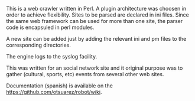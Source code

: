 This is a web crawler written in Perl. A plugin architecture was choosen in order to achieve flexibility. Sites to be parsed are declared in ini files. Since the same web framework can be used for more than one site, the parser code is encapsuled in perl modules.

A new site can be added just by adding the relevant ini and pm files to the corresponding directories.

The engine logs to the syslog facility.

This was written for an social network site and it original purpose was to gather (cultural, sports, etc) events from several other web sites.

Documentation (spanish) is available on the https://github.com/otsuarez/robot/wiki.
